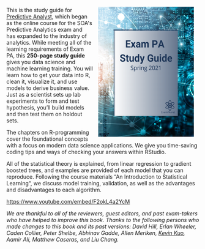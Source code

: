 
<img src="https://raw.githubusercontent.com/sdcastillo/ExamPAContent/master/Exam PA Study Guide.png" width="250" height="340" alt="Cover image" align="right" style="margin: 0 1em 0 1em" />This is the study guide for [Predictive Analyst](FuturoInsight.com), which began as the online course for the SOA's Predictive Analytics exam and has expanded to the industry of analytics. While meeting all of the learning requirements of Exam PA, this **250-page study guide** gives you data science and machine learning training. You will learn how to get your data into R, clean it, visualize it, and use models to derive business value.  Just as a scientist sets up lab experiments to form and test hypothesis, you’ll build models and then test them on holdout sets.

The chapters on R-programming cover the foundational concepts with a focus on modern data science applications.  We give you time-saving coding tips and ways of checking your answers within RStudio.

All of the statistical theory is explained, from linear regression to gradient boosted trees, and examples are provided of each model that you can reproduce.  Following the course materials “An Introduction to Statistical Learning“, we discuss model training, validation, as well as the advantages and disadvantages to each algorithm.

https://www.youtube.com/embed/F2okL4a2YcM

*We are thankful to all of the reviewers, guest editors, and past exam-takers who have helped to improve this book.  Thanks to the following persons who made changes to this book and its past versions: David Hill, Erlan Wheeler, Caden Collier, Peter Shelbe, Abhinav Gadde, Allen Meriken, [Kevin Kuo](https://github.com/kevinykuo), Aamir Ali, Matthew Caseras, and Liu Chang.*
